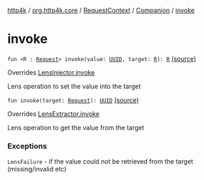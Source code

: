[http4k](../../../index.md) / [org.http4k.core](../../index.md) / [RequestContext](../index.md) / [Companion](index.md) / [invoke](./invoke.md)

# invoke

`fun <R : `[`Request`](../../-request/index.md)`> invoke(value: `[`UUID`](https://docs.oracle.com/javase/6/docs/api/java/util/UUID.html)`, target: `[`R`](invoke.md#R)`): `[`R`](invoke.md#R) [(source)](https://github.com/http4k/http4k/blob/master/http4k-core/src/main/kotlin/org/http4k/core/RequestContext.kt#L16)

Overrides [LensInjector.invoke](../../../org.http4k.lens/-lens-injector/invoke.md)

Lens operation to set the value into the target

`fun invoke(target: `[`Request`](../../-request/index.md)`): `[`UUID`](https://docs.oracle.com/javase/6/docs/api/java/util/UUID.html) [(source)](https://github.com/http4k/http4k/blob/master/http4k-core/src/main/kotlin/org/http4k/core/RequestContext.kt#L18)

Overrides [LensExtractor.invoke](../../../org.http4k.lens/-lens-extractor/invoke.md)

Lens operation to get the value from the target

### Exceptions

`LensFailure` - if the value could not be retrieved from the target (missing/invalid etc)